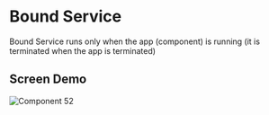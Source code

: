 # Bound Service

Bound Service runs only when the app (component) is running (it is terminated when the app is terminated)

## Screen Demo
![Component 52](https://user-images.githubusercontent.com/45378000/164563487-46f6701c-10ac-4df2-85d1-b253cb79f8e8.png)
